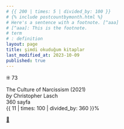 ```yaml
---
# {{ 200 | times: 5 | divided_by: 100 }}
# {% include postcountbymonth.html %}
# Here's a sentence with a footnote. [^aaa]
# [^aaa]: This is the footnote.
# term
# : definition
layout: page
title: şimdi okuduğum kitaplar
last_modified_at: 2023-10-09
published: true
---
```


⁜ 73

The Culture of Narcissism  (2021)  
_by_ Christopher Lasch  
360 sayfa  
{{ 11 | times: 100 | divided_by: 360 }}%

[🍃](https://www.nonfictionbooks.xyz/now.html "şimdi okuduğum kitaplar")
